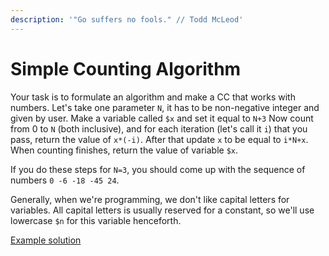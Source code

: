 ```yaml
---
description: '"Go suffers no fools." // Todd McLeod'
---
```


# Simple Counting Algorithm

Your task is to formulate an algorithm and make a CC that works with numbers. Let's take one parameter `N`, it has to be non-negative integer and given by user. Make a variable called `$x` and set it equal to `N+3` Now count from 0 to `N` (both inclusive), and for each iteration (let's call it `i`) that you pass, return the value of `x*(-i)`. After that update `x` to be equal to `i*N+x`. When counting finishes, return the value of variable `$x`.

If you do these steps for `N=3`, you should come up with the sequence of numbers `0 -6 -18 -45 24`.

Generally, when we're programming, we don't like capital letters for variables. All capital letters is usually reserved for a constant, so we'll use lowercase `$n` for this variable henceforth.

[Example solution](https://pastebin.com/vNfc73zG)

